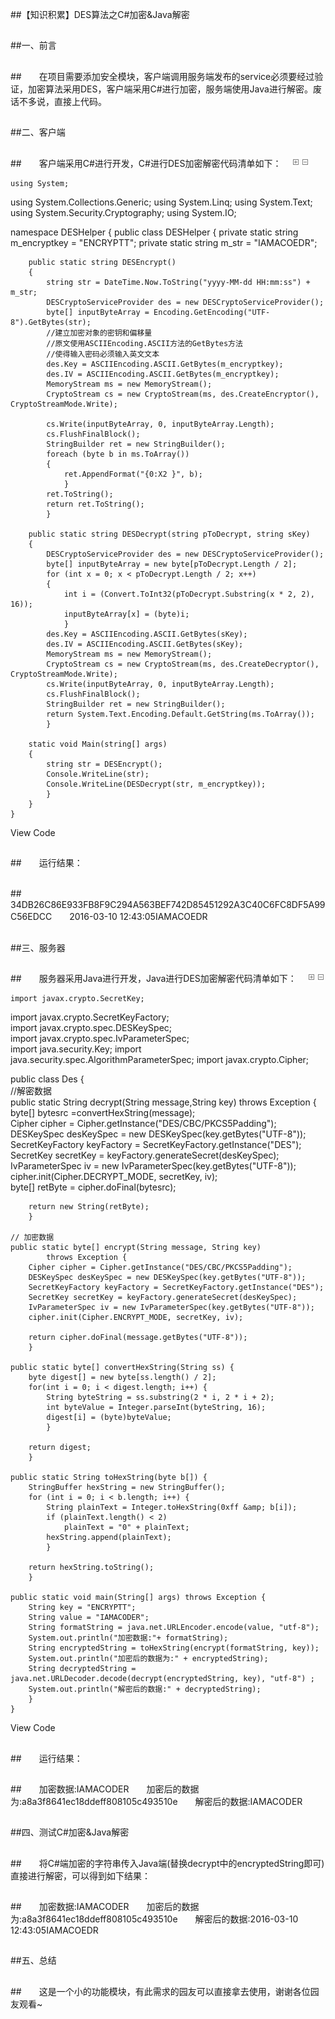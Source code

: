 ##【知识积累】DES算法之C#加密&Java解密

##
##一、前言


##
##　　在项目需要添加安全模块，客户端调用服务端发布的service必须要经过验证，加密算法采用DES，客户端采用C#进行加密，服务端使用Java进行解密。废话不多说，直接上代码。


##
##二、客户端


##
##　　客户端采用C#进行开发，C#进行DES加密解密代码清单如下：　
 ![Alt text](../md/img/ContractedBlock.gif) ![Alt text](../md/img/ExpandedBlockStart.gif)

	using System;
using System.Collections.Generic;
using System.Linq;
using System.Text;
using System.Security.Cryptography;
using System.IO;

namespace DESHelper
{
    public class DESHelper
    {
        private static string m_encryptkey = "ENCRYPTT";
        private static string m_str = "IAMACOEDR";

        public static string DESEncrypt()
        {
            string str = DateTime.Now.ToString("yyyy-MM-dd HH:mm:ss") + m_str;
            DESCryptoServiceProvider des = new DESCryptoServiceProvider();
            byte[] inputByteArray = Encoding.GetEncoding("UTF-8").GetBytes(str);
            //建立加密对象的密钥和偏移量    
            //原文使用ASCIIEncoding.ASCII方法的GetBytes方法    
            //使得输入密码必须输入英文文本    
            des.Key = ASCIIEncoding.ASCII.GetBytes(m_encryptkey);
            des.IV = ASCIIEncoding.ASCII.GetBytes(m_encryptkey);
            MemoryStream ms = new MemoryStream();
            CryptoStream cs = new CryptoStream(ms, des.CreateEncryptor(), CryptoStreamMode.Write);

            cs.Write(inputByteArray, 0, inputByteArray.Length);
            cs.FlushFinalBlock();
            StringBuilder ret = new StringBuilder();
            foreach (byte b in ms.ToArray())
            {
                ret.AppendFormat("{0:X2	}", b);
            	}
            ret.ToString();
            return ret.ToString();
        	}

        public static string DESDecrypt(string pToDecrypt, string sKey)
        {
            DESCryptoServiceProvider des = new DESCryptoServiceProvider();
            byte[] inputByteArray = new byte[pToDecrypt.Length / 2];
            for (int x = 0; x < pToDecrypt.Length / 2; x++)
            {
                int i = (Convert.ToInt32(pToDecrypt.Substring(x * 2, 2), 16));
                inputByteArray[x] = (byte)i;
            	}
            des.Key = ASCIIEncoding.ASCII.GetBytes(sKey);
            des.IV = ASCIIEncoding.ASCII.GetBytes(sKey);
            MemoryStream ms = new MemoryStream();
            CryptoStream cs = new CryptoStream(ms, des.CreateDecryptor(), CryptoStreamMode.Write);
            cs.Write(inputByteArray, 0, inputByteArray.Length);
            cs.FlushFinalBlock();
            StringBuilder ret = new StringBuilder();
            return System.Text.Encoding.Default.GetString(ms.ToArray());
        	}

        static void Main(string[] args)
        {
            string str = DESEncrypt();
            Console.WriteLine(str);
            Console.WriteLine(DESDecrypt(str, m_encryptkey));
        	}
    	}
	}

View Code


##
##　　运行结果：


##
##　　34DB26C86E933FB8F9C294A563BEF742D85451292A3C40C6FC8DF5A99C56EDCC　　2016-03-10 12:43:05IAMACOEDR


##
##三、服务器


##
##　　服务器采用Java进行开发，Java进行DES加密解密代码清单如下：　
 ![Alt text](../md/img/ContractedBlock.gif) ![Alt text](../md/img/ExpandedBlockStart.gif)

	import javax.crypto.SecretKey;   
import javax.crypto.SecretKeyFactory;   
import javax.crypto.spec.DESKeySpec;   
import javax.crypto.spec.IvParameterSpec;  
import java.security.Key;
import java.security.spec.AlgorithmParameterSpec;
import javax.crypto.Cipher;

public class Des {       
    //解密数据   
    public static String decrypt(String message,String key) throws Exception {                
        byte[] bytesrc =convertHexString(message);      
        Cipher cipher = Cipher.getInstance("DES/CBC/PKCS5Padding");       
        DESKeySpec desKeySpec = new DESKeySpec(key.getBytes("UTF-8"));      
        SecretKeyFactory keyFactory = SecretKeyFactory.getInstance("DES");      
        SecretKey secretKey = keyFactory.generateSecret(desKeySpec);      
        IvParameterSpec iv = new IvParameterSpec(key.getBytes("UTF-8"));                      
        cipher.init(Cipher.DECRYPT_MODE, secretKey, iv);                       
        byte[] retByte = cipher.doFinal(bytesrc);   
        
        return new String(retByte);    
    	}  
    
    // 加密数据
    public static byte[] encrypt(String message, String key)   
            throws Exception {   
        Cipher cipher = Cipher.getInstance("DES/CBC/PKCS5Padding");   
        DESKeySpec desKeySpec = new DESKeySpec(key.getBytes("UTF-8"));      
        SecretKeyFactory keyFactory = SecretKeyFactory.getInstance("DES");   
        SecretKey secretKey = keyFactory.generateSecret(desKeySpec);   
        IvParameterSpec iv = new IvParameterSpec(key.getBytes("UTF-8"));   
        cipher.init(Cipher.ENCRYPT_MODE, secretKey, iv);   
   
        return cipher.doFinal(message.getBytes("UTF-8"));   
    	}   
        
    public static byte[] convertHexString(String ss) {    
        byte digest[] = new byte[ss.length() / 2];    
        for(int i = 0; i < digest.length; i++) {    
            String byteString = ss.substring(2 * i, 2 * i + 2);    
            int byteValue = Integer.parseInt(byteString, 16);    
            digest[i] = (byte)byteValue;    
        	}    
   
        return digest;    
    	}  

    public static String toHexString(byte b[]) {   
        StringBuffer hexString = new StringBuffer();   
        for (int i = 0; i < b.length; i++) {   
            String plainText = Integer.toHexString(0xff &amp; b[i]);   
            if (plainText.length() < 2)   
                plainText = "0" + plainText;   
            hexString.append(plainText);   
        	}   
            
        return hexString.toString();   
    	}       
      
    public static void main(String[] args) throws Exception {   
        String key = "ENCRYPTT";   
        String value = "IAMACODER";   
        String formatString = java.net.URLEncoder.encode(value, "utf-8");             
        System.out.println("加密数据:"+ formatString);   
        String encryptedString = toHexString(encrypt(formatString, key));                    
        System.out.println("加密后的数据为:" + encryptedString);   
        String decryptedString = java.net.URLDecoder.decode(decrypt(encryptedString, key), "utf-8") ;   
        System.out.println("解密后的数据:" + decryptedString);     
    	}    
	}

View Code


##
##　　运行结果：


##
##　　加密数据:IAMACODER　　加密后的数据为:a8a3f8641ec18ddeff808105c493510e　　解密后的数据:IAMACODER


##
##四、测试C#加密&amp;Java解密


##
##　　将C#端加密的字符串传入Java端(替换decrypt中的encryptedString即可)直接进行解密，可以得到如下结果：


##
##　　加密数据:IAMACODER　　加密后的数据为:a8a3f8641ec18ddeff808105c493510e　　解密后的数据:2016-03-10 12:43:05IAMACOEDR


##
##五、总结


##
##　　这是一个小的功能模块，有此需求的园友可以直接拿去使用，谢谢各位园友观看~